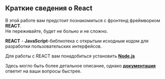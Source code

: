 ## Краткие сведения о React

В этой работе вам предстоит познакомиться с фронтенд фреймворком **REACT**.  
Не переживайте, будет не больно и не сложно.

**REACT** - **JavaScript**-библиотека с открытым исходным кодом для разработки пользовательских интерфейсов.

Для работы с REACT вам понадобиться установить [**Node.js**](https://nodejs.org/en)

Здесь могло быть более детальное описание, однако [**документация**](https://react.dev/learn/start-a-new-react-project) ответит на ваши вопросы быстрее.